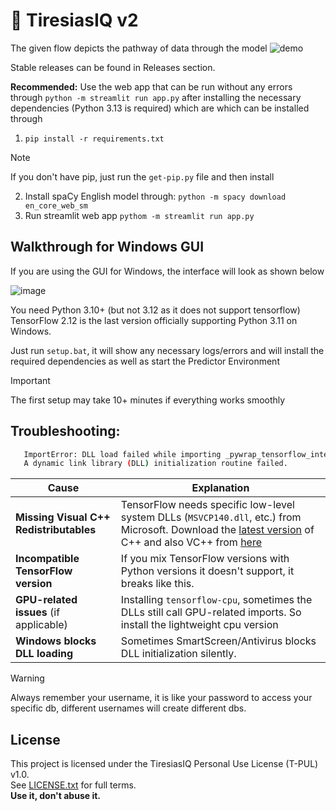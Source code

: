 # 🔱 TiresiasIQ v2

The given flow depicts the pathway of data through the model
![demo](https://github.com/user-attachments/assets/f2f139e5-39c5-490e-b2d8-75d79e356256)

Stable releases can be found in Releases section.

**Recommended:** Use the web app that can be run without any errors through `python -m streamlit run app.py` after installing the necessary dependencies (Python 3.13 is required) which are which can be installed through 
1. `pip install -r requirements.txt`

> [!NOTE]
> If you don't have pip, just run the `get-pip.py` file and then install

2. Install spaCy English model through: `python -m spacy download en_core_web_sm`
3. Run streamlit web app `pythom -m streamlit run app.py`

## Walkthrough for Windows GUI
If you are using the GUI for Windows, the interface will look as shown below

![image](https://github.com/user-attachments/assets/7b219caf-17bf-480f-aa34-ea930c6f6f22)

You need Python 3.10+ (but not 3.12 as it does not support tensorflow)
TensorFlow 2.12 is the last version officially supporting Python 3.11 on Windows.

Just run `setup.bat`, it will show any necessary logs/errors and will install the required dependencies as well as start the Predictor Environment
> [!IMPORTANT]
> The first setup may take 10+ minutes if everything works smoothly

## Troubleshooting:

```bash
   ImportError: DLL load failed while importing _pywrap_tensorflow_internal:
   A dynamic link library (DLL) initialization routine failed.
```

| Cause                                      | Explanation                                                                                     |
|-------------------------------------------|-------------------------------------------------------------------------------------------------|
| **Missing Visual C++ Redistributables** | TensorFlow needs specific low-level system DLLs (`MSVCP140.dll`, etc.) from Microsoft. Download the [latest version](https://learn.microsoft.com/en-us/cpp/windows/latest-supported-vc-redist) of C++ and also VC++ from [here](https://aka.ms/vs/17/release/vc_redist.x64.exe)       |
| **Incompatible TensorFlow version**     | If you mix TensorFlow versions with Python versions it doesn't support, it breaks like this.    |
| **GPU-related issues** (if applicable)  | Installing `tensorflow-cpu`, sometimes the DLLs still call GPU-related imports. So install the lightweight cpu version  |
| **Windows blocks DLL loading**          | Sometimes SmartScreen/Antivirus blocks DLL initialization silently.                             |

> [!WARNING]
> Always remember your username, it is like your password to access your specific db, different usernames will create different dbs.

## License

This project is licensed under the TiresiasIQ Personal Use License (T-PUL) v1.0.  
See [LICENSE.txt](https://github.com/axelvyrn/TiresiasIQ?tab=License-1-ov-file) for full terms.  
**Use it, don't abuse it.**
